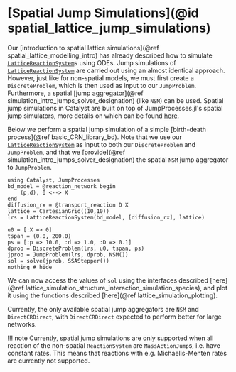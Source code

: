 # [Spatial Jump Simulations](@id spatial_lattice_jump_simulations)

Our [introduction to spatial lattice simulations](@ref spatial_lattice_modelling_intro) has already described how to simulate [`LatticeReactionSystem`](@ref)s using ODEs. Jump simulations of [`LatticeReactionSystem`](@ref) are carried out using an almost identical approach. However, just like for non-spatial models, we must first create a `DiscreteProblem`, which is then used as input to our `JumpProblem`. Furthermore, a spatial [jump aggregator](@ref simulation_intro_jumps_solver_designation) (like `NSM`) can be used. Spatial jump simulations in Catalyst are built on top of JumpProcesses.jl's spatial jump simulators, more details on which can be found [here](https://docs.sciml.ai/JumpProcesses/stable/tutorials/spatial/).

Below we perform a spatial jump simulation of a simple [birth-death process](@ref basic_CRN_library_bd). Note that we use our [`LatticeReactionSystem`](@ref) as input to both our `DiscreteProblem` and `JumpProblem`, and that we [provide](@ref simulation_intro_jumps_solver_designation) the spatial `NSM` jump aggregator to `JumpProblem`.
```@example spatial_jump
using Catalyst, JumpProcesses
bd_model = @reaction_network begin
    (p,d), 0 <--> X
end
diffusion_rx = @transport_reaction D X
lattice = CartesianGrid((10,10))
lrs = LatticeReactionSystem(bd_model, [diffusion_rx], lattice)

u0 = [:X => 0]
tspan = (0.0, 200.0)
ps = [:p => 10.0, :d => 1.0, :D => 0.1]
dprob = DiscreteProblem(lrs, u0, tspan, ps)
jprob = JumpProblem(lrs, dprob, NSM())
sol = solve(jprob, SSAStepper())
nothing # hide
```
We can now access the values of `sol` using the interfaces described [here](@ref lattice_simulation_structure_interaction_simulation_species), and plot it using the functions described [here](@ref lattice_simulation_plotting).

Currently, the only available spatial jump aggregators are `NSM` and `DirectCRDirect`, with `DirectCRDirect` expected to perform better for large networks.

!!! note
    Currently, spatial jump simulations are only supported when all reaction of the non-spatial `ReactionSystem` are `MassActionJump`s, i.e. have constant rates. This means that reactions with e.g. Michaelis-Menten rates are currently not supported.
